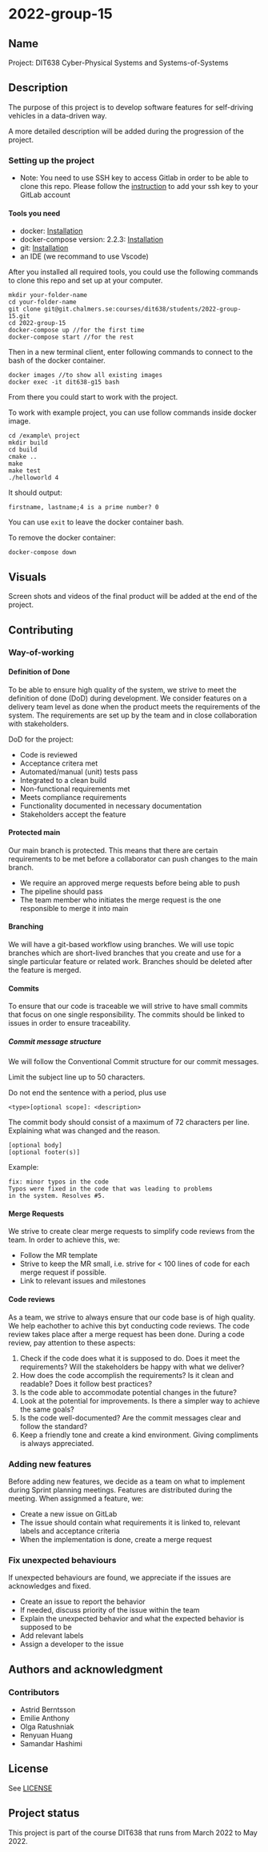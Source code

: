 # 2022-group-15

## Name

Project: DIT638 Cyber-Physical Systems and Systems-of-Systems

## Description

The purpose of this project is to develop software features for self-driving vehicles in a data-driven way.

A more detailed description will be added during the progression of the project.

### Setting up the project

- Note: You need to use SSH key to access Gitlab in order to be able to clone this repo. Please follow the [instruction](https://docs.gitlab.com/ee/user/ssh.html) to add your ssh key to your GitLab account

#### Tools you need

- docker: [Installation](https://docs.docker.com/engine/install/)
- docker-compose version: 2.2.3: [Installation](https://docs.docker.com/compose/install/)
- git: [Installation](https://git-scm.com/book/en/v2/Getting-Started-Installing-Git)
- an IDE (we recommand to use Vscode)

After you installed all required tools, you could use the following commands to clone this repo and set up at your computer.

~~~
mkdir your-folder-name
cd your-folder-name
git clone git@git.chalmers.se:courses/dit638/students/2022-group-15.git
cd 2022-group-15
docker-compose up //for the first time
docker-compose start //for the rest
~~~

Then in a new terminal client, enter following commands to connect to the bash of the docker container.

~~~
docker images //to show all existing images
docker exec -it dit638-g15 bash
~~~

From there you could start to work with the project.

To work with example project, you can use follow commands inside docker image.

~~~
cd /example\ project
mkdir build
cd build
cmake ..
make
make test
./helloworld 4
~~~

It should output:

~~~
firstname, lastname;4 is a prime number? 0
~~~

You can use `exit` to leave the docker container bash.

To remove the docker container:

~~~
docker-compose down
~~~

## Visuals

Screen shots and videos of the final product will be added at the end of the project.

## Contributing

### Way-of-working

#### Definition of Done

To be able to ensure high quality of the system, we strive to meet the definition of done (DoD) during development. We consider features on a delivery team level as done when the product meets the requirements of the system. The requirements are set up by the team and in close collaboration with stakeholders.

 DoD for the project:

- Code is reviewed
- Acceptance critera met
- Automated/manual (unit) tests pass
- Integrated to a clean build
- Non-functional requirements met
- Meets compliance requirements
- Functionality documented in necessary documentation
- Stakeholders accept the feature

#### Protected main

Our main branch is protected. This means that there are certain requirements to be met before a collaborator can push changes to the main branch.

- We require an approved merge requests before being able to push
- The pipeline should pass
- The team member who initiates the merge request is the one responsible to merge it into main

#### Branching

We will have a git-based workflow using branches. We will use topic branches which are short-lived branches that you create and use for a single particular feature or related work. Branches should be deleted after the feature is merged.

#### Commits

To ensure that our code is traceable we will strive to have small commits that focus on one single responsibility. The commits should be linked to issues in order to ensure traceability.

##### Commit message structure

We will follow the Conventional Commit structure for our commit messages.

Limit the subject line up to 50 characters.

Do not end the sentence with a period, plus use

```
<type>[optional scope]: <description>
```

The commit body should consist of a maximum of 72 characters per line.  
Explaining what was changed and the reason.

```
[optional body]
[optional footer(s)]
```

Example:

```
fix: minor typos in the code
Typos were fixed in the code that was leading to problems
in the system. Resolves #5. 
```

#### Merge Requests

We strive to create clear merge requests to simplify code reviews from the team. In order to achieve this, we:

- Follow the MR template
- Strive to keep the MR small, i.e. strive for < 100 lines of code for each merge request if possible.
- Link to relevant issues and milestones

#### Code reviews

As a team, we strive to always ensure that our code base is of high quality. We help eachother to achive this byt conducting code reviews. The code review takes place after a merge request has been done. During a code review, pay attention to these aspects:

1. Check if the code does what it is supposed to do. Does it meet the requirements? Will the stakeholders be happy with what we deliver?
2. How does the code accomplish the requirements? Is it clean and readable? Does it follow best practices?
3. Is the code able to accommodate potential changes in the future?
4. Look at the potential for improvements. Is there a simpler way to achieve the same goals?
5. Is the code well-documented? Are the commit messages clear and follow the standard?
6. Keep a friendly tone and create a kind environment. Giving compliments is always appreciated.

### Adding new features

Before adding new features, we decide as a team on what to implement during Sprint planning meetings. Features are distributed during the meeting. When assignmed a feature, we:

- Create a new issue on GitLab
- The issue should contain what requirements it is linked to, relevant labels and acceptance criteria
- When the implementation is done, create a merge request

### Fix unexpected behaviours

If unexpected behaviours are found, we appreciate if the issues are acknowledges and fixed.

- Create an issue to report the behavior
- If needed, discuss priority of the issue within the team
- Explain the unexpected behavior and what the expected behavior is supposed to be
- Add relevant labels
- Assign a developer to the issue

## Authors and acknowledgment

### Contributors

- Astrid Berntsson
- Emilie Anthony
- Olga Ratushniak
- Renyuan Huang
- Samandar Hashimi

## License

See [LICENSE](https://git.chalmers.se/courses/dit638/students/2022-group-15/-/blob/main/LICENSE)

## Project status

This project is part of the course DIT638 that runs from March 2022 to May 2022.
